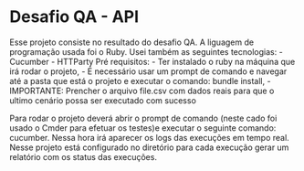 # Desafio QA - API
Esse projeto consiste no resultado do desafio QA. A liguagem de programação usada foi o Ruby. Usei também as seguintes tecnologias:
    - Cucumber
    - HTTParty
Pré requisitos: 
    - Ter instalado o ruby na máquina que irá rodar o projeto, 
    - É necessário usar um prompt de comando e navegar até a pasta que está o projeto e executar o comando: bundle install,
    - IMPORTANTE: Prencher o arquivo file.csv com dados reais para que o ultimo cenário possa ser executado com sucesso

Para rodar o projeto deverá abrir o prompt de comando (neste cado foi usado o Cmder para efetuar os testes)e executar o seguinte comando: cucumber. Nessa hora irá aparecer os logs das execuções em tempo real. Nesse projeto está configurado no diretório <log> para cada execução gerar um relatório com os status das execuções.
